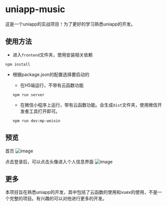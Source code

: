 # uniapp-music
这是一个uniapp的实战项目！为了更好的学习熟悉uniapp的开发。

## 使用方法
- 进入`frontend`文件夹，使用安装相关依赖
```
npm install
```
- 根据package.json的配置选择要启动的
  - 在H5端运行，不带有云函数功能

  ```
  npm run server
  ```
  - 在微信小程序上运行，带有云函数功能。会生成`dist`文件夹，使用微信开发者工具打开即可。
  ```
  npm run dev:mp-weixin
  ```
## 预览
首页
![image](https://user-images.githubusercontent.com/62100025/121493258-3c97d800-ca0a-11eb-945e-688e1b25b585.png)

点击登录后，可以点击头像进入个人信息界面
![image](https://user-images.githubusercontent.com/62100025/121493358-5a653d00-ca0a-11eb-9214-f72cdbe9d541.png)

## 更多
本项目旨在熟悉uniapp的开发，其中包括了云函数的使用和vuex的使用，不是一个完整的项目。有兴趣的可以对他进行更多的开发。




